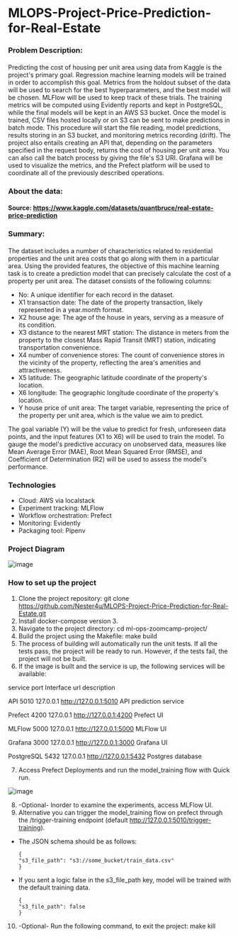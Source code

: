 # MLOPS-Project-Price-Prediction-for-Real-Estate
### Problem Description:
#### 
Predicting the cost of housing per unit area using data from Kaggle is the project's primary goal. Regression machine learning models will be trained in order to accomplish this goal. Metrics from the holdout subset of the data will be used to search for the best hyperparameters, and the best model will be chosen. MLFlow will be used to keep track of these trials. The training metrics will be computed using Evidently reports and kept in PostgreSQL, while the final models will be kept in an AWS S3 bucket. Once the model is trained, CSV files hosted locally or on S3 can be sent to make predictions in batch mode. This procedure will start the file reading, model predictions, results storing in an S3 bucket, and monitoring metrics recording (drift).
The project also entails creating an API that, depending on the parameters specified in the request body, returns the cost of housing per unit area. You can also call the batch process by giving the file's S3 URI.
Grafana will be used to visualize the metrics, and the Prefect platform will be used to coordinate all of the previously described operations.
### About the data:
#### Source: https://www.kaggle.com/datasets/quantbruce/real-estate-price-prediction
### Summary:
#### 
The dataset includes a number of characteristics related to residential properties and the unit area costs that go along with them in a particular area. Using the provided features, the objective of this machine learning task is to create a prediction model that can precisely calculate the cost of a property per unit area.
The dataset consists of the following columns:
-	No: A unique identifier for each record in the dataset.
-	X1 transaction date: The date of the property transaction, likely represented in a year.month format.
-	X2 house age: The age of the house in years, serving as a measure of its condition.
- X3 distance to the nearest MRT station: The distance in meters from the property to the closest Mass Rapid Transit (MRT) station, indicating transportation convenience.
-	X4 number of convenience stores: The count of convenience stores in the vicinity of the property, reflecting the area's amenities and attractiveness.
-	X5 latitude: The geographic latitude coordinate of the property's location.
-	X6 longitude: The geographic longitude coordinate of the property's location.
-	Y house price of unit area: The target variable, representing the price of the property per unit area, which is the value we aim to predict.

The goal variable (Y) will be the value to predict for fresh, unforeseen data points, and the input features (X1 to X6) will be used to train the model. To gauge the model's predictive accuracy on unobserved data, measures like Mean Average Error (MAE), Root Mean Squared Error (RMSE), and Coefficient of Determination (R2) will be used to assess the model's performance.
### Technologies
-	Cloud: AWS via localstack
-	Experiment tracking: MLFlow
-	Workflow orchestration: Prefect
-	Monitoring: Evidently
-	Packaging tool: Pipenv

### Project Diagram
![image](https://github.com/user-attachments/assets/e5f8949e-9cd6-4bc9-abe0-dca66c09f921)

### How to set up the project

1.	Clone the project repository:
git clone https://github.com/Nester4u/MLOPS-Project-Price-Prediction-for-Real-Estate.git
2.	Install docker-compose version 3.
3.	Navigate to the project directory:
cd ml-ops-zoomcamp-project/
4.	Build the project using the Makefile:
make build
5.	The process of building will automatically run the unit tests. If all the tests pass, the project will be ready to run. However, if the tests fail, the project will not be built.
6.	If the image is built and the service is up, the following services will be available:
   
service	port	Interface	url	description

API	5010	127.0.0.1	http://127.0.0.1:5010 API prediction service

Prefect	4200	127.0.0.1	http://127.0.0.1:4200 Prefect UI

MLFlow	5000	127.0.0.1	http://127.0.0.1:5000 MLFlow UI

Grafana	3000	127.0.0.1	http://127.0.0.1:3000 Grafana UI

PostgreSQL	5432	127.0.0.1	http://127.0.0.1:5432 Postgres database

7.	Access Prefect Deployments and run the model_training flow with Quick run.

![image](https://github.com/user-attachments/assets/5f4a37b7-aba0-4056-85bb-1fee4dcc8247)

8.	-Optional- Inorder to examine the experiments, access MLFlow UI.
9.	Alternative you can trigger the model_training flow on prefect through the /trigger-training endpoint (default http://127.0.0.1:5010/trigger-training).
-	The JSON schema should be as follows:
  
        {
	    "s3_file_path": "s3://some_bucket/train_data.csv"
        }

-	If you sent a logic false in the s3_file_path key, model will be trained with the default training data.

        {
        "s3_file_path": false
        }

10.	-Optional- Run the following command, to exit the project:
make kill



